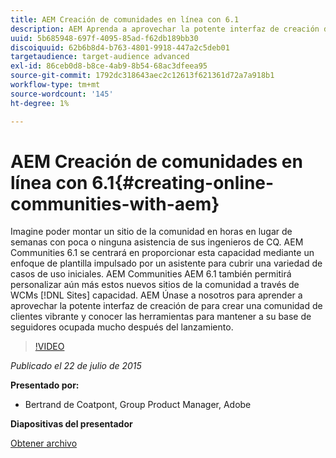 ```yaml
---
title: AEM Creación de comunidades en línea con 6.1
description: AEM Aprenda a aprovechar la potente interfaz de creación de para crear una comunidad de clientes vibrante y conozca las herramientas para mantener a su base de seguidores ocupada mucho después del lanzamiento.
uuid: 5b685948-697f-4095-85ad-f62db189bb30
discoiquuid: 62b6b8d4-b763-4801-9918-447a2c5deb01
targetaudience: target-audience advanced
exl-id: 86ceb0d8-b8ce-4ab9-8b54-68ac3dfeea95
source-git-commit: 1792dc318643aec2c12613f621361d72a7a918b1
workflow-type: tm+mt
source-wordcount: '145'
ht-degree: 1%

---
```


# AEM Creación de comunidades en línea con 6.1{#creating-online-communities-with-aem}

Imagine poder montar un sitio de la comunidad en horas en lugar de semanas con poca o ninguna asistencia de sus ingenieros de CQ. AEM Communities 6.1 se centrará en proporcionar esta capacidad mediante un enfoque de plantilla impulsado por un asistente para cubrir una variedad de casos de uso iniciales. AEM Communities AEM 6.1 también permitirá personalizar aún más estos nuevos sitios de la comunidad a través de WCMs [!DNL Sites] capacidad. AEM Únase a nosotros para aprender a aprovechar la potente interfaz de creación de para crear una comunidad de clientes vibrante y conocer las herramientas para mantener a su base de seguidores ocupada mucho después del lanzamiento.

>[!VIDEO](https://video.tv.adobe.com/v/19381/?quality=9)

*Publicado el 22 de julio de 2015*

**Presentado por:**

* Bertrand de Coatpont, Group Product Manager, Adobe

**Diapositivas del presentador**

[Obtener archivo](assets/aem-6-1-communities-gems.pdf)
<!--
[Get back to the Overview](https://helpx.adobe.com/experience-manager/kt/eseminars/gems/aem-index.html)
-->
